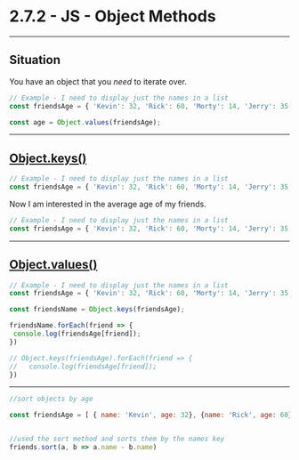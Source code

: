 # 2.7.2 - JS - Object Methods

---

## Situation

You have an object that you _need_ to iterate over.

```js
// Example - I need to display just the names in a list
const friendsAge = { 'Kevin': 32, 'Rick': 60, 'Morty': 14, 'Jerry': 35 }

const age = Object.values(friendsAge);
```

---

## [Object.keys()](https://www.geeksforgeeks.org/object-keys-javascript/)

```js
// Example - I need to display just the names in a list
const friendsAge = { 'Kevin': 32, 'Rick': 60, 'Morty': 14, 'Jerry': 35 }

```

Now I am interested in the average age of my friends.

```js
// Example - I need to display just the names in a list
const friendsAge = { 'Kevin': 32, 'Rick': 60, 'Morty': 14, 'Jerry': 35 }
```

---

## [Object.values()](https://developer.mozilla.org/en-US/docs/Web/JavaScript/Reference/Global_Objects/Object/values)

```js
// Example - I need to display just the names in a list
const friendsAge = { 'Kevin': 32, 'Rick': 60, 'Morty': 14, 'Jerry': 35 }

const friendsName = Object.keys(friendsAge);

friendsName.forEach(friend => {
 console.log(friendsAge[friend]);
})

// Object.keys(friendsAge).forEach(friend => {
//   console.log(friendsAge[friend]);
})
```

---

```js
//sort objects by age

const friendsAge = [ { name: 'Kevin', age: 32}, {name: 'Rick', age: 60}, {name: 'Morty',age: 14}, {name: 'Jerry',age: 35}]


//used the sort method and sorts them by the names key
friends.sort(a, b => a.name - b.name)
```